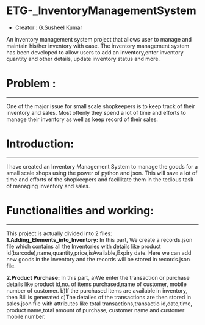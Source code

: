 # ETG-_InventoryManagementSystem
- Creator : G.Susheel Kumar

An inventory management system project that allows user to manage and maintain his/her inventory with ease. The inventory management system has been developed to allow users to add an inventory,enter inventory quantity and other details, update inventory status and more.

# Problem :
<hr>
One of the major issue for small scale shopkeepers is to keep track of their inventory and sales. Most oftenly they spend a lot of time and efforts to manage their inventory as well as keep record of their sales.

# Introduction:
<hr>
I have created an Inventory Management System to manage the goods for a small scale shops using the power of python and json. This will save a lot of time and efforts of the shopkeepers and facillitate them in the tedious task of managing inventory and sales.

# Functionalities and working:
<hr>
This project is actually divided into 2 files:
<b>1.Adding_Elements_into_Inventory:</b> In this part, We create a records.json file which contains all the Inventories with details like product id(barcode),name,quantity,price,isAvailable,Expiry date. Here we can add new goods in the inventory and the records will be stored in records.json file.

<b>2.Product Purchase:</b> In this part, a)We enter the transaction or purchase details like product id,no. of items purchased,name of customer, mobile number of customer. b)If the purchased items are available in inventory, then Bill is generated c)The detailes of the transactions are then stored in sales.json file with attributes like total transactions,transactio id,date,time, product name,total amount of purchase, customer name and customer mobile number.
